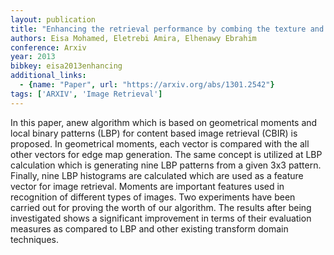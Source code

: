 ```yaml
---
layout: publication
title: "Enhancing the retrieval performance by combing the texture and edge features"
authors: Eisa Mohamed, Eletrebi Amira, Elhenawy Ebrahim
conference: Arxiv
year: 2013
bibkey: eisa2013enhancing
additional_links:
  - {name: "Paper", url: "https://arxiv.org/abs/1301.2542"}
tags: ['ARXIV', 'Image Retrieval']
---
```

In this paper, anew algorithm which is based on geometrical moments and local
binary patterns (LBP) for content based image retrieval (CBIR) is proposed. In
geometrical moments, each vector is compared with the all other vectors for edge
map generation. The same concept is utilized at LBP calculation which is
generating nine LBP patterns from a given 3x3 pattern. Finally, nine LBP
histograms are calculated which are used as a feature vector for image
retrieval. Moments are important features used in recognition of different types
of images. Two experiments have been carried out for proving the worth of our
algorithm. The results after being investigated shows a significant improvement
in terms of their evaluation measures as compared to LBP and other existing
transform domain techniques.
